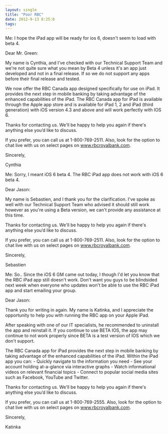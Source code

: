 ```yaml
---
layout: single
title: "Poor RBC"
date: 2012-9-13 8:25:0
tags: 
---
```


Me: I hope the iPad app will be ready for ios 6, doesn't seem to load with beta 4.

Dear Mr. Green:

My name is Cynthia, and I’ve checked with our Technical Support Team and we're not quite sure what you mean by Beta 4 unless it's an app just developed and not in a final release. If so we do not support any apps before their final release and tested.

We now offer the RBC Canada app designed specifically for use on iPad. It provides the next step in mobile banking by taking advantage of the enhanced capabilities of the iPad. The RBC Canada app for iPad is available through the Apple app store and is available for iPad 1, 2 and iPad (third generation) with iOS version 4.3 and above and will work perfectly with IOS 6.

Thanks for contacting us. We'll be happy to help you again if there's anything else you’d like to discuss.

If you prefer, you can call us at 1-800-769-2511. Also, look for the option to chat live with us on select pages on www.rbcroyalbank.com.

Sincerely,

Cynthia

Me: Sorry, I meant iOS 6 beta 4. The RBC iPad app does not work with iOS 6 beta 4.

Dear Jason:

My name is Sebastien, and I thank you for the clarification. I've spoke as well with our Technical Support Team who advised it should still work however as you're using a Beta version, we can't provide any assistance at this time.

Thanks for contacting us. We'll be happy to help you again if there's anything else you’d like to discuss.

If you prefer, you can call us at 1-800-769-2511. Also, look for the option to chat live with us on select pages on www.rbcroyalbank.com.

Sincerely,

Sebastien

Me: So.. Since the iOS 6 GM came out today, I though I'd let you know that the RBC iPad app still doesn't work. Don't want you guys to be blindsided next week when everyone who updates won't be able to use the RBC iPad app and start emailing your group.

Dear Jason:

Thank you for writing in again. My name is Katinka, and I appreciate the opportunity to help you with running the RBC app on your Apple iPad.

After speaking with one of our IT specialists, he recommended to uninstall the app and reinstall it. If you continue to use BETA IOS, the app may continue to not work properly since BETA is a test version of IOS which we don't support.

The RBC Canada app for iPad provides the next step in mobile banking by taking advantage of the enhanced capabilities of the iPad. Within the iPad app you can:
\- Quickly navigate to the information you need
\- See your account holding at-a-glance via interactive graphs
\- Watch informational videos on relevant financial topics
\- Connect to popular social media sites such as Facebook, YouTube and Twitter.

Thanks for contacting us. We'll be happy to help you again if there's anything else you’d like to discuss.

If you prefer, you can call us at 1-800-769-2555. Also, look for the option to chat live with us on select pages on www.rbcroyalbank.com.

Sincerely,

Katinka


